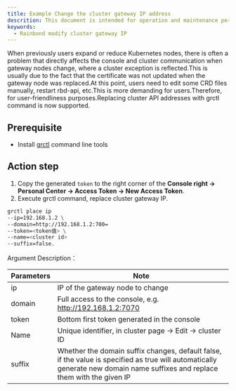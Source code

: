 ```yaml
---
title: Example Change the cluster gateway IP address
descrition: This document is intended for operation and maintenance personnel. How do I change the IP address of the cluster gateway
keywords:
  - Rainbond modify cluster gateway IP
---
```


When previously users expand or reduce Kubernetes nodes, there is often a problem that directly affects the console and cluster communication when gateway nodes change, where a cluster exception is reflected.This is usually due to the fact that the certificate was not updated when the gateway node was replaced.At this point, users need to edit some CRD files manually, restart rbd-api, etc.This is more demanding for users.Therefore, for user-friendliness purposes.Replacing cluster API addresses with grctl command is now supported.

## Prerequisite

- Install [grctl](/docs/ops-guide/tools/grctl) command line tools

## Action step

1. Copy the generated `token` to the right corner of the **Console right -> Personal Center -> Access Token -> New Access Token**.
2. Execute grctl command, replace cluster gateway IP.

```bash
grctl place ip
--ip=192.168.1.2 \
--domain=http://192.168.1.2:700=
--token=<token值> \
--name=<cluster id>
--suffix=false.
```

Argument Description：

| Parameters | Note                                                                                                                                                                        |
| ---------- | --------------------------------------------------------------------------------------------------------------------------------------------------------------------------- |
| ip         | IP of the gateway node to change                                                                                                                                            |
| domain     | Full access to the console, e.g. http://192.168.1.2:7070    |
| token      | Bottom first token generated in the console                                                                                                                                 |
| Name       | Unique identifier, in cluster page -> Edit -> cluster ID                                                                                                                    |
| suffix     | Whether the domain suffix changes, default false, if the value is specified as true will automatically generate new domain name suffixes and replace them with the given IP |
